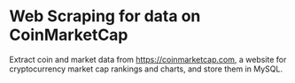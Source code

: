 # Web Scraping for data on CoinMarketCap
Extract coin and market data from https://coinmarketcap.com, a website for cryptocurrency market cap rankings and charts, and store them in MySQL.
